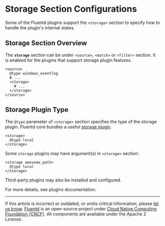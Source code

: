 # Storage Section Configurations

Some of the Fluentd plugins support the `<storage>` section to specify how to
handle the plugin's internal states.


## Storage Section Overview

The **`storage`** section can be under `<source>`, `<match>` or `<filter>`
section. It is enabled for the plugins that support storage plugin features.

```
<source>
  @type windows_eventlog
  # ...
  <storage>
    # ...
  </storage>
</source>
```


## Storage Plugin Type

The `@type` parameter of `<storage>` section specifies the type of the storage
plugin. Fluentd core bundles a useful [storage plugin](/plugins/storage/README.md). 

```
<storage>
  @type local
</storage>
```

Some `storage` plugins may have argument(s) in `<storage>` section:

```
<storage awesome_path>
  @type local
</storage>
```

Third-party plugins may also be installed and configured.

For more details, see plugins documentation.


------------------------------------------------------------------------

If this article is incorrect or outdated, or omits critical information, please
[let us know](https://github.com/fluent/fluentd-docs-gitbook/issues?state=open).
[Fluentd](http://www.fluentd.org/) is an open-source project under
[Cloud Native Computing Foundation (CNCF)](https://cncf.io/). All components are
available under the Apache 2 License.
